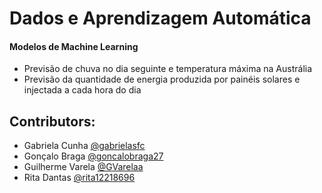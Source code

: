 # Dados e Aprendizagem Automática

#### Modelos de Machine Learning
- Previsão de chuva no dia seguinte e temperatura máxima na Austrália
- Previsão da quantidade de energia produzida por painéis solares e injectada a cada hora do dia

## Contributors:
- Gabriela Cunha [@gabrielasfc](https://github.com/gabrielasfc)
- Gonçalo Braga [@goncalobraga27](https://github.com/goncalobraga27)
- Guilherme Varela [@GVarelaa](https://github.com/GVarelaa)
- Rita Dantas [@rita12218696](https://github.com/rita12218696)

